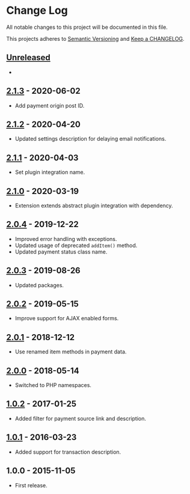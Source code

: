 # Change Log

All notable changes to this project will be documented in this file.

This projects adheres to [Semantic Versioning](http://semver.org/) and [Keep a CHANGELOG](http://keepachangelog.com/).

## [Unreleased][unreleased]
-

## [2.1.3] - 2020-06-02
- Add payment origin post ID.

## [2.1.2] - 2020-04-20
- Updated settings description for delaying email notifications.

## [2.1.1] - 2020-04-03
- Set plugin integration name.

## [2.1.0] - 2020-03-19
- Extension extends abstract plugin integration with dependency.

## [2.0.4] - 2019-12-22
- Improved error handling with exceptions.
- Updated usage of deprecated `addItem()` method.
- Updated payment status class name.

## [2.0.3] - 2019-08-26
- Updated packages.

## [2.0.2] - 2019-05-15
- Improve support for AJAX enabled forms.

## [2.0.1] - 2018-12-12
- Use renamed item methods in payment data.

## [2.0.0] - 2018-05-14
- Switched to PHP namespaces.

## [1.0.2] - 2017-01-25
- Added filter for payment source link and description.

## [1.0.1] - 2016-03-23
- Added support for transaction description.

## 1.0.0 - 2015-11-05
- First release.

[unreleased]: https://github.com/wp-pay-extensions/formidable-forms/compare/2.1.3...HEAD
[2.1.3]: https://github.com/wp-pay-extensions/formidable-forms/compare/2.1.2...2.1.3
[2.1.2]: https://github.com/wp-pay-extensions/formidable-forms/compare/2.1.1...2.1.2
[2.1.1]: https://github.com/wp-pay-extensions/formidable-forms/compare/2.1.0...2.1.1
[2.1.0]: https://github.com/wp-pay-extensions/formidable-forms/compare/2.0.4...2.1.0
[2.0.4]: https://github.com/wp-pay-extensions/formidable-forms/compare/2.0.3...2.0.4
[2.0.3]: https://github.com/wp-pay-extensions/formidable-forms/compare/2.0.2...2.0.3
[2.0.2]: https://github.com/wp-pay-extensions/formidable-forms/compare/2.0.1...2.0.2
[2.0.1]: https://github.com/wp-pay-extensions/formidable-forms/compare/2.0.0...2.0.1
[2.0.0]: https://github.com/wp-pay-extensions/formidable-forms/compare/1.0.2...2.0.0
[1.0.2]: https://github.com/wp-pay-extensions/formidable-forms/compare/1.0.1...1.0.2
[1.0.1]: https://github.com/wp-pay-extensions/formidable-forms/compare/1.0.0...1.0.1
